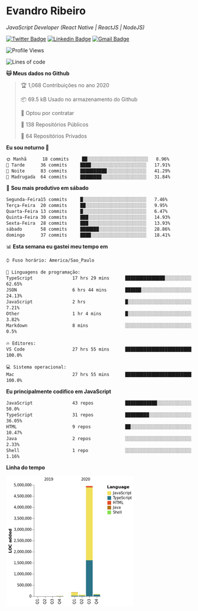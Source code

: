 # Evandro **Ribeiro**

*JavaScript Developer (React Native | ReactJS | NodeJS)*

[![Twitter Badge](https://img.shields.io/badge/-@ribeiroevandro-201B2D?style=flat-square&labelColor=201B2D&logo=twitter&logoColor=white&link=https://twitter.com/ribeiroevandro)](https://twitter.com/ribeiroevandro) 
[![Linkedin Badge](https://img.shields.io/badge/-Evandro%20Ribeiro-201B2D?style=flat-square&logo=Linkedin&logoColor=white&link=https://www.linkedin.com/in/ribeiroevandro)](https://www.linkedin.com/in/ribeiroevandro) 
[![Gmail Badge](https://img.shields.io/badge/-oi@ribeiroevandro.com.br-201B2D?style=flat-square&logo=Gmail&logoColor=white&link=mailto:oi@ribeiroevandro.com.br)](mailto:oi@ribeiroevandro.com.br)


<!--START_SECTION:waka-->
![Profile Views](http://img.shields.io/badge/Visualizac%C3%B5es%20do%20perfil-11-blue)

![Lines of code](https://img.shields.io/badge/Desde%20o%20Hello%20World%20eu%20escrevi-11.5%20million%20linhas%20de%20c%C3%B3digo-blue)

**🐱 Meus dados no Github** 

> 🏆 1,068 Contribuições no ano 2020
 > 
> 📦 69.5 kB Usado no armazenamento do Github 
 > 
> 💼 Optou por contratar
 > 
> 📜 138 Repositórios Públicos
 > 
> 🔑 64 Repositórios Privados 

**Eu sou noturno 🦉** 

```text
🌞 Manhã      18 commits     ██░░░░░░░░░░░░░░░░░░░░░░░   8.96% 
🌆 Tarde      36 commits     ████░░░░░░░░░░░░░░░░░░░░░   17.91% 
🌃 Noite      83 commits     ██████████░░░░░░░░░░░░░░░   41.29% 
🌙 Madrugada  64 commits     ████████░░░░░░░░░░░░░░░░░   31.84%

```
📅 **Sou mais produtivo em sábado** 

```text
Segunda-Feira15 commits     █░░░░░░░░░░░░░░░░░░░░░░░░   7.46% 
Terça-Feira  20 commits     ██░░░░░░░░░░░░░░░░░░░░░░░   9.95% 
Quarta-Feira 13 commits     █░░░░░░░░░░░░░░░░░░░░░░░░   6.47% 
Quinta-Feira 30 commits     ███░░░░░░░░░░░░░░░░░░░░░░   14.93% 
Sexta-Feira  28 commits     ███░░░░░░░░░░░░░░░░░░░░░░   13.93% 
sábado       58 commits     ███████░░░░░░░░░░░░░░░░░░   28.86% 
domingo      37 commits     ████░░░░░░░░░░░░░░░░░░░░░   18.41%

```


📊 **Esta semana eu gastei meu tempo em** 

```text
⌚︎ Fuso horário: America/Sao_Paulo

💬 Linguagens de programação: 
TypeScript               17 hrs 29 mins      ███████████████░░░░░░░░░░   62.65% 
JSON                     6 hrs 44 mins       ██████░░░░░░░░░░░░░░░░░░░   24.13% 
JavaScript               2 hrs               █░░░░░░░░░░░░░░░░░░░░░░░░   7.21% 
Other                    1 hr 4 mins         █░░░░░░░░░░░░░░░░░░░░░░░░   3.82% 
Markdown                 8 mins              ░░░░░░░░░░░░░░░░░░░░░░░░░   0.5%

🔥 Editores: 
VS Code                  27 hrs 55 mins      █████████████████████████   100.0%

💻 Sistema operacional: 
Mac                      27 hrs 55 mins      █████████████████████████   100.0%

```

**Eu principalmente codifico em JavaScript** 

```text
JavaScript               43 repos            ████████████░░░░░░░░░░░░░   50.0% 
TypeScript               31 repos            █████████░░░░░░░░░░░░░░░░   36.05% 
HTML                     9 repos             ██░░░░░░░░░░░░░░░░░░░░░░░   10.47% 
Java                     2 repos             ░░░░░░░░░░░░░░░░░░░░░░░░░   2.33% 
Shell                    1 repo              ░░░░░░░░░░░░░░░░░░░░░░░░░   1.16%

```


**Linha do tempo**

![Chart not found](https://github.com/ribeiroevandro/ribeiroevandro/blob/master/charts/bar_graph.png) 


<!--END_SECTION:waka-->
